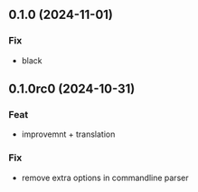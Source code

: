 ## 0.1.0 (2024-11-01)

### Fix

- black

## 0.1.0rc0 (2024-10-31)

### Feat

- improvemnt + translation

### Fix

- remove extra options in commandline parser
